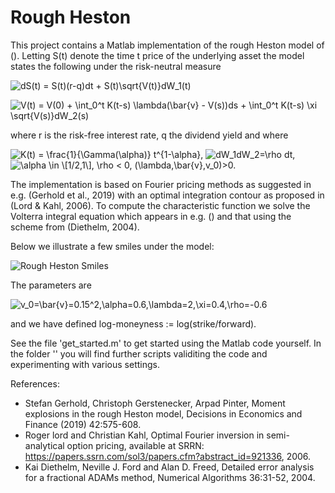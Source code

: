 # Rough Heston
This project contains a Matlab implementation of the rough Heston model of (). Letting S(t) denote the time t price of the underlying asset the model states the following under the risk-neutral measure 

![$dS(t) = S(t)(r-q)dt + S(t)\sqrt{V(t)}dW_1(t)$](https://render.githubusercontent.com/render/math?math=%24dS(t)%20%3D%20S(t)(r-q)dt%20%2B%20S(t)%5Csqrt%7BV(t)%7DdW_1(t)%24)

![$V(t) = V(0) + \int_0^t K(t-s) \lambda(\bar{v} - V(s))ds + \int_0^t K(t-s) \xi \sqrt{V(s)}dW_2(s)$](https://render.githubusercontent.com/render/math?math=%24V(t)%20%3D%20V(0)%20%2B%20%5Cint_0%5Et%20K(t-s)%20%5Clambda(%5Cbar%7Bv%7D%20-%20V(s))ds%20%2B%20%5Cint_0%5Et%20K(t-s)%20%5Cxi%20%5Csqrt%7BV(s)%7DdW_2(s)%24)

where r is the risk-free interest rate, q the dividend yield and where

![K(t) = \frac{1}{\Gamma(\alpha)} t^{1-\alpha}](https://render.githubusercontent.com/render/math?math=K(t)%20%3D%20%5Cfrac%7B1%7D%7B%5CGamma(%5Calpha)%7D%20t%5E%7B1-%5Calpha%7D), ![dW_1dW_2=\rho dt](https://render.githubusercontent.com/render/math?math=dW_1dW_2%3D%5Crho%20dt), ![$\alpha \in \[1/2,1\], \rho < 0, (\lambda,\bar{v},v_0)$](https://render.githubusercontent.com/render/math?math=%24%5Calpha%20%5Cin%20%5B1%2F2%2C1%5D%2C%20%5Crho%20%3C%200%2C%20(%5Clambda%2C%5Cbar%7Bv%7D%2Cv_0)%24)>0.

The implementation is based on Fourier pricing methods as suggested in e.g. (Gerhold et al., 2019) with an optimal integration contour
as proposed in (Lord & Kahl, 2006). To compute the characteristic function we solve the Volterra integral equation which appears in e.g. () and that using the scheme from (Diethelm, 2004).



Below we illustrate a few smiles under the model:

![Rough Heston Smiles](https://github.com/sigurdroemer/rough_heston/blob/master/smiles2.jpg)

The parameters are 

![v_0=\bar{v}=0.15^2,\alpha=0.6,\lambda=2,\xi=0.4,\rho=-0.6](https://render.githubusercontent.com/render/math?math=v_0%3D%5Cbar%7Bv%7D%3D0.15%5E2%2C%5Calpha%3D0.6%2C%5Clambda%3D2%2C%5Cxi%3D0.4%2C%5Crho%3D-0.6)

and we have defined log-moneyness := log(strike/forward).



See the file 'get_started.m' to get started using the Matlab code yourself. In the folder '' you will find further scripts validiting the code and experimenting with various settings.



References:
  - Stefan Gerhold, Christoph Gerstenecker, Arpad Pinter, Moment explosions in the rough Heston model, Decisions in Economics and Finance (2019) 42:575-608.
  - Roger lord and Christian Kahl, Optimal Fourier inversion in semi-analytical option pricing, available at SRRN: https://papers.ssrn.com/sol3/papers.cfm?abstract_id=921336, 2006.
  - Kai Diethelm, Neville J. Ford and Alan D. Freed, Detailed error analysis for a fractional ADAMs method, Numerical Algorithms 36:31-52, 2004.
